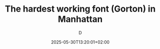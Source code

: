 ---
layout: post
title: "The hardest working font (Gorton) in Manhattan"
link: "https://aresluna.org/the-hardest-working-font-in-manhattan"
author: D
published_date: H
description: "In 2007, on my first trip to New York City, I grabbed a brand-new DSLR camera and photographed all the fonts I was supposed to love. I admired American Typewriter in all of the I <3 NYC logos, watched Akzidenz Grotesk and Helvetica fighting over the subway signs, and even caught an occasional appearance of the flawlessly-named Gotham, still a year before it skyrocketed in popularity via Barack Obama’s first campaign.

But there was one font I didn’t even notice, even though it was everywhere around me.

Last year in New York, I walked over 100 miles and took thousands of photos of one and one font only.

The font’s name is Gorton."
language: en
categories: "Liens"
tags: "font"
og-tags: "font"
date: "2025-05-30T13:20:01+02:00"
permalink: /:categories/:year/:month/:day/:title/
---